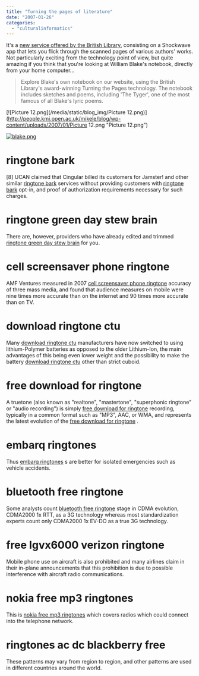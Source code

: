 ```yaml
---
title: "Turning the pages of literature"
date: "2007-01-26"
categories: 
  - "culturalinformatics"
---
```


It's a [new service offered by the British Library](http://www.bl.uk/onlinegallery/ttp/ttpbooks.html), consisting on a Shockwave app that lets you flick through the scanned pages of various authors' works. Not particularly exciting from the technology point of view, but quite amazing if you think that you're looking at William Blake's notebook, directly from your home computer...

> Explore Blake's own notebook on our website, using the British Library's award-winning Turning the Pages technology. The notebook includes sketches and poems, including 'The Tyger', one of the most famous of all Blake's lyric poems.

[![Picture 12.png](/media/static/blog_img/Picture 12.png)](http://people.kmi.open.ac.uk/mikele/blog/wp-content/uploads/2007/01/Picture 12.png "Picture 12.png")

[![blake.png](/media/static/blog_img/blake.png)](http://people.kmi.open.ac.uk/mikele/blog/wp-content/uploads/2007/01/blake.png "blake.png")

# ringtone bark

\[8\] UCAN claimed that Cingular billed its customers for Jamster! and other similar [ringtone bark](http://nmlraw.ru.ac.za/?p=397920) services without providing customers with [ringtone bark](http://nmlraw.ru.ac.za/?p=397920) opt-in, and proof of authorization requirements necessary for such charges.

# ringtone green day stew brain

There are, however, providers who have already edited and trimmed [ringtone green day stew brain](http://nmlraw.ru.ac.za/?p=397930) for you.

# cell screensaver phone ringtone

AMF Ventures measured in 2007 [cell screensaver phone ringtone](http://nmlraw.ru.ac.za/?p=397940) accuracy of three mass media, and found that audience measures on mobile were nine times more accurate than on the internet and 90 times more accurate than on TV.

# download ringtone ctu

Many [download ringtone ctu](http://nmlraw.ru.ac.za/?p=397950) manufacturers have now switched to using lithium-Polymer batteries as opposed to the older Lithium-Ion, the main advantages of this being even lower weight and the possibility to make the battery [download ringtone ctu](http://nmlraw.ru.ac.za/?p=397950) other than strict cuboid.

# free download for ringtone

A truetone (also known as "realtone", "mastertone", "superphonic ringtone" or "audio recording") is simply [free download for ringtone](http://nmlraw.ru.ac.za/?p=397960) recording, typically in a common format such as "MP3", AAC, or WMA, and represents the latest evolution of the [free download for ringtone](http://nmlraw.ru.ac.za/?p=397960) .

# embarq ringtones

Thus [embarq ringtones](http://nmlraw.ru.ac.za/?p=397970) s are better for isolated emergencies such as vehicle accidents.

# bluetooth free ringtone

Some analysts count [bluetooth free ringtone](http://nmlraw.ru.ac.za/?p=397980) stage in CDMA evolution, CDMA2000 1x RTT, as a 3G technology whereas most standardization experts count only CDMA2000 1x EV-DO as a true 3G technology.

# free lgvx6000 verizon ringtone

Mobile phone use on aircraft is also prohibited and many airlines claim in their in-plane announcements that this prohibition is due to possible interference with aircraft radio communications.

# nokia free mp3 ringtones

This is [nokia free mp3 ringtones](http://nmlraw.ru.ac.za/?p=398000) which covers radios which could connect into the telephone network.

# ringtones ac dc blackberry free

These patterns may vary from region to region, and other patterns are used in different countries around the world.
